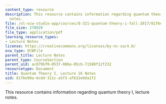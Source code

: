 ```yaml
---
content_type: resource
description: This resource contains information regarding quantum theory I, lecture
  notes.
file: /ol-ocw-studio-app/courses/8-321-quantum-theory-i-fall-2017/81f6e90a6cdd311ca5f3afb32e9da1f2_MIT8_321F17_lec26.pdf
file_size: 278929
file_type: application/pdf
learning_resource_types:
- Lecture Notes
license: https://creativecommons.org/licenses/by-nc-sa/4.0/
ocw_type: OCWFile
parent_title: Lecture Notes
parent_type: CourseSection
parent_uid: ac879bf0-0537-086a-85cb-71588f12f232
resourcetype: Document
title: Quantum Theory I, Lecture 26 Notes
uid: 81f6e90a-6cdd-311c-a5f3-afb32e9da1f2
---
```

This resource contains information regarding quantum theory I, lecture notes.